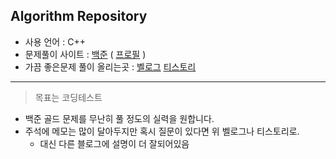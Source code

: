 ## Algorithm Repository

- 사용 언어 : C++
- 문제풀이 사이트 : [백준](https://www.acmicpc.net/)   ( [프로필](https://www.acmicpc.net/user/husk321) )
- 가끔 좋은문제 풀이 올리는곳 : [벨로그](https://velog.io/@husk321)    [티스토리](https://husk321.tistory.com/)
----
> 목표는 코딩테스트
- 백준 골드 문제를 무난히 풀 정도의 실력을 원합니다. 
- 주석에 메모는 많이 달아두지만 혹시 질문이 있다면 위 벨로그나 티스토리로.
   - 대신 다른 블로그에 설명이 더 잘되어있음